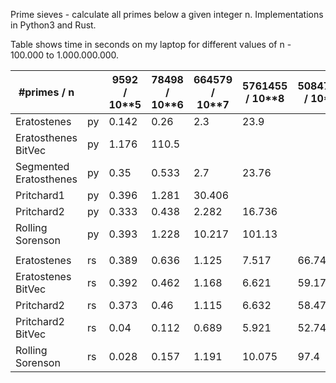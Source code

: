 Prime sieves - calculate all primes below a given integer n. Implementations in Python3 and Rust.

Table shows time in seconds on my laptop for different values of n - 100.000 to 1.000.000.000.

| #primes / n            |    | 9592 / 10\*\*5 | 78498 / 10\*\*6 | 664579 / 10\*\*7 | 5761455 / 10\*\*8 | 50847534 / 10\*\*9 |
| ---------------------- | -- | -------------- | --------------- | ---------------- | ----------------- | ------------------ |
| Eratostenes            | py | 0.142          | 0.26            | 2.3              | 23.9              |                    |
| Eratosthenes BitVec    | py | 1.176          | 110.5           |                  |                   |                    |
| Segmented Eratosthenes | py | 0.35           | 0.533           | 2.7              | 23.76             |                    |
| Pritchard1             | py | 0.396          | 1.281           | 30.406           |                   |                    |
| Pritchard2             | py | 0.333          | 0.438           | 2.282            | 16.736            |                    |
| Rolling Sorenson       | py | 0.393          | 1.228           | 10.217           | 101.13            |                    |
|                        |    |                |                 |                  |                   |                    |
| Eratostenes            | rs | 0.389          | 0.636           | 1.125            | 7.517             | 66.74              |
| Eratostenes BitVec     | rs | 0.392          | 0.462           | 1.168            | 6.621             | 59.174             |
| Pritchard2             | rs | 0.373          | 0.46            | 1.115            | 6.632             | 58.472             |
| Pritchard2 BitVec      | rs | 0.04           | 0.112           | 0.689            | 5.921             | 52.746             |
| Rolling Sorenson       | rs | 0.028          | 0.157           | 1.191            | 10.075            | 97.4               |
